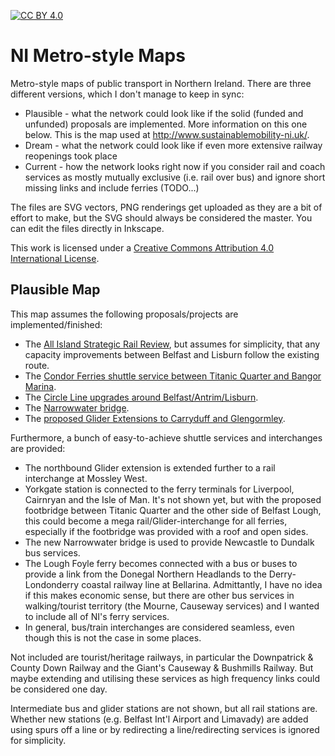 [![CC BY 4.0][cc-by-shield]][cc-by]

# NI Metro-style Maps
Metro-style maps of public transport in Northern Ireland. There are three different versions, which I don't manage to keep in sync:

- Plausible - what the network could look like if the solid (funded and unfunded) proposals are implemented. More information on this one below. This is the map used at http://www.sustainablemobility-ni.uk/.
- Dream - what the network could look like if even more extensive railway reopenings took place
- Current - how the network looks right now if you consider rail and coach services as mostly mutually exclusive (i.e. rail over bus) and ignore short missing links and include ferries (TODO...)

The files are SVG vectors, PNG renderings get uploaded as they are a bit of effort to make, but the SVG should always be considered the master. You can edit the files directly in Inkscape.

This work is licensed under a
[Creative Commons Attribution 4.0 International License][cc-by].

[cc-by]: http://creativecommons.org/licenses/by/4.0/
[cc-by-shield]: https://img.shields.io/badge/License-CC%20BY%204.0-lightgrey.svg

## Plausible Map
This map assumes the following proposals/projects are implemented/finished:
- The [All Island Strategic Rail Review](https://assets.gov.ie/264977/84a63257-d41d-4d13-804c-6e1142c4c629.pdf), but assumes for simplicity, that any capacity improvements between Belfast and Lisburn follow the existing route.
- The [Condor Ferries shuttle service between Titanic Quarter and Bangor Marina](https://www.bailiwickexpress.com/jsy/news/watch-closer-look-condors-new-100-electric-ferry/).
- The [Circle Line upgrades around Belfast/Antrim/Lisburn](https://twitter.com/CircleLineBT).
- The [Narrowwater bridge](http://www.wesleyjohnston.com/roads/carlingfordloughbridge.html).
- The [proposed Glider Extensions to Carryduff and Glengormley](https://www.belfastlive.co.uk/news/belfast-news/north-south-glider-routes-announced-25320319).

Furthermore, a bunch of easy-to-achieve shuttle services and interchanges are provided:
- The northbound Glider extension is extended further to a rail interchange at Mossley West.
- Yorkgate station is connected to the ferry terminals for Liverpool, Cairnryan and the Isle of Man. It's not shown yet, but with the proposed footbridge between Titanic Quarter and the other side of Belfast Lough, this could become a mega rail/Glider-interchange for all ferries, especially if the footbridge was provided with a roof and open sides.
- The new Narrowwater bridge is used to provide Newcastle to Dundalk bus services.
- The Lough Foyle ferry becomes connected with a bus or buses to provide a link from the Donegal Northern Headlands to the Derry-Londonderry coastal railway line at Bellarina. Admittantly, I have no idea if this makes economic sense, but there are other bus services in walking/tourist territory (the Mourne, Causeway services) and I wanted to include all of NI's ferry services.
- In general, bus/train interchanges are considered seamless, even though this is not the case in some places.

Not included are tourist/heritage railways, in particular the Downpatrick & County Down Railway and the Giant's Causeway & Bushmills Railway. But maybe extending and utilising these services as high frequency links could be considered one day.

Intermediate bus and glider stations are not shown, but all rail stations are. Whether new stations (e.g. Belfast Int'l Airport and Limavady) are added using spurs off a line or by redirecting a line/redirecting services is ignored for simplicity.

